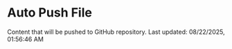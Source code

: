 # Auto Push File

Content that will be pushed to GitHub repository.
Last updated: 08/22/2025, 01:56:46 AM